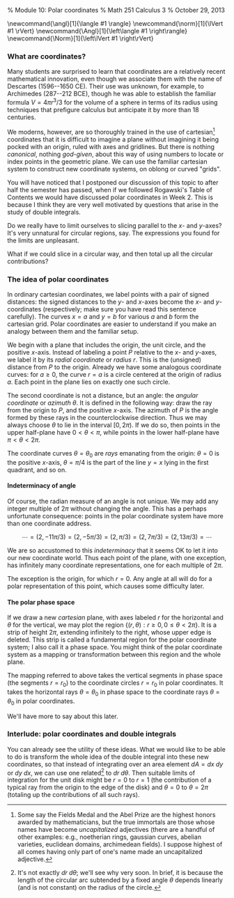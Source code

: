 % Module 10:
  Polar coordinates
% Math 251 Calculus 3
% October 29, 2013







\newcommand{\angl}[1]{\langle #1 \rangle}
\newcommand{\norm}[1]{\lVert #1 \rVert}
\newcommand{\Angl}[1]{\left\langle #1 \right\rangle}
\newcommand{\Norm}[1]{\left\lVert #1 \right\rVert}

### What are coordinates?

Many students are surprised to learn that coordinates are a relatively recent mathematical innovation, even though we associate them with the name of Descartes&nbsp;(1596--1650 CE). Their use was unknown, for example, to Archimedes&nbsp;(287--212 BCE), though he was able to establish the familiar formula $V = 4\pi r^3/3$ for the volume of a sphere in terms of its radius using techniques that prefigure calculus but anticipate it by more than 18 centuries.

We moderns, however, are so thoroughly trained in the use of cartesian[^honor] coordinates that it is difficult to imagine a plane without imagining it being pocked with an origin, ruled with axes and gridlines. But there is nothing *canonical*, nothing *god-given*, about this way of using numbers to locate or index points in the geometric plane. We can use the familiar cartesian system to construct new coordinate systems, on oblong or curved "grids".

[^honor]: Some say the Fields Medal and the Abel Prize are the highest honors awarded by mathematicians, but the true immortals are those whose names have become *uncapitalized* adjectives (there are a handful of other examples: e.g., noetherian rings, gaussian curves, abelian varieties, euclidean domains, archimedean fields). I suppose highest of all comes having only part of one's name made an uncapitalized adjective.

You will have noticed that I postponed our discussion of this topic to after half the semester has passed, when if we followed Rogawski's Table of Contents we would have discussed polar coordinates in Week 2. This is because I think they are very well motivated by questions that arise in the study of double integrals.

Do we really have to limit ourselves to slicing parallel to the $x$- and $y$-axes? It's very unnatural for circular regions, say. The expressions you found for the limits are unpleasant.

What if we could slice in a circular way, and then total up all the circular contributions?

### The idea of polar coordinates

In ordinary cartesian coordinates, we label points with a pair of signed distances: the signed distances to the $y$- and $x$-axes become the $x$- and $y$-coordinates (respectively; make sure you have read this sentence carefully). The curves $x = a$ and $y = b$ for various $a$ and $b$ form the cartesian grid. Polar coordinates are easier to understand if you make an analogy between them and the familiar setup.

We begin with a plane that includes the origin, the unit circle, and the positive $x$-axis. Instead of labeling a point $P$ relative to the $x$- and $y$-axes, we label it by its *radial coordinate* or *radius* $r$. This is the (unsigned) distance from $P$ to the origin. Already we have some analogous coordinate curves: for $a \geq 0$, the curve $r = a$ is a circle centered at the origin of radius $a$. Each point in the plane lies on exactly one such circle.

The second coordinate is not a distance, but an angle: the *angular coordinate* or *azimuth* $\theta$. It is defined in the following way: draw the ray from the origin to $P$, and the positive $x$-axis. The azimuth of $P$ is the angle formed by these rays in the counterclockwise direction. Thus we may always choose $\theta$ to lie in the interval $[0, 2\pi)$. If we do so, then points in the upper half-plane have $0 < \theta < \pi$, while points in the lower half-plane have $\pi < \theta < 2\pi$.

The coordinate curves $\theta = \theta_0$ are *rays* emanating from the origin: $\theta = 0$ is the positive $x$-axis, $\theta = \pi/4$ is the part of the line $y = x$ lying in the first quadrant, and so on.

#### Indeterminacy of angle

Of course, the radian measure of an angle is not unique. We may add any integer multiple of $2\pi$ without changing the angle. This has a perhaps unfortunate consequence: points in the polar coordinate system have more than one coordinate address.

$$ \cdots = (2, -11\pi/3) = (2, -5\pi/3) = (2, \pi/3) = (2, 7\pi/3) = (2, 13\pi/3) =  \cdots $$

We are so accustomed to this *indeterminacy* that it seems OK to let it into our new coordinate world. Thus each point of the plane, with one exception, has infinitely many coordinate representations, one for each multiple of $2\pi$.

The exception is the origin, for which $r = 0$. Any angle at all will do for a polar representation of this point, which causes some difficulty later.

#### The polar phase space

If we draw a new *cartesian* plane, with axes labeled $r$ for the horizontal and $\theta$ for the vertical, we may plot the region $\{ (r, \theta) : r \geq 0, 0 \leq \theta < 2 \pi \}$. It is a strip of height $2\pi$, extending infinitely to the right, whose upper edge is deleted. This strip is called a fundamental region for the polar coordinate system; I also call it a phase space. You might think of the polar coordinate system as a mapping or transformation between this region and the whole plane. 

The mapping referred to above takes the vertical segments in phase space (the segments $r = r_0$) to the coordinate circles $r = r_0$ in polar coordinates. It takes the horizontal rays $\theta = \theta_0$ in phase space to the coordinate rays $\theta = \theta_0$ in polar coordinates.

We'll have more to say about this later.

### Interlude: polar coordinates and double integrals

You can already see the utility of these ideas. What we would like to be able to do is transform the whole idea of the double integral into these new coordinates, so that instead of integrating over an area element $dA = dx \; dy$ or $dy \; dx$, we can use one related[^jacobian] to $dr \; d\theta$. Then suitable limits of integration for the unit disk might be $r = 0$ to $r = 1$ (the contribution of a typical ray from the origin to the edge of the disk) and $\theta = 0$ to $\theta = 2\pi$ (totaling up the contributions of all such rays).

[^jacobian]: It's not exactly $dr \; d\theta$; we'll see why very soon. In brief, it is because the length of the circular arc subtended by a fixed angle $\theta$ depends linearly (and is not constant) on the radius of the circle.
